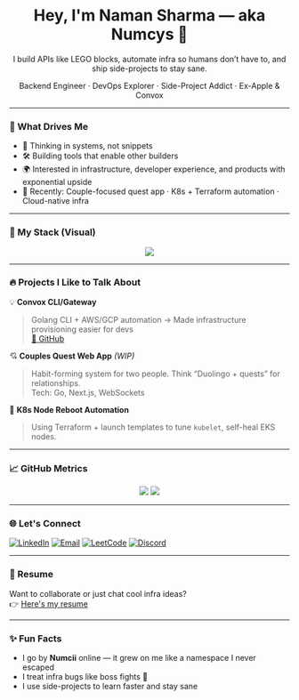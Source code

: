 
<h1 align="center">Hey, I'm Naman Sharma — aka Numcys 👋</h1>
<p align="center">
  I build APIs like LEGO blocks, automate infra so humans don’t have to, and ship side-projects to stay sane.
</p>
<p align="center">Backend Engineer · DevOps Explorer · Side-Project Addict · Ex-Apple & Convox</p>

---

### 🚀 What Drives Me

- 🧠 Thinking in systems, not snippets
- 🛠 Building tools that enable other builders
- 🌍 Interested in infrastructure, developer experience, and products with exponential upside
- 🎯 Recently: Couple-focused quest app · K8s + Terraform automation · Cloud-native infra

---

### 🧰 My Stack (Visual)

<p align="center">
  <img src="https://skillicons.dev/icons?i=go,python,docker,kubernetes,aws,gcp,terraform,nodejs,git,linux,mysql,mongodb" />
</p>

---

### 🔥 Projects I Like to Talk About

💡 **Convox CLI/Gateway**  
> Golang CLI + AWS/GCP automation → Made infrastructure provisioning easier for devs  
[🔗 GitHub](https://github.com/convox/convox)

💘 **Couples Quest Web App** *(WIP)*  
> Habit-forming system for two people. Think “Duolingo + quests” for relationships.  
Tech: Go, Next.js, WebSockets

🔁 **K8s Node Reboot Automation**  
> Using Terraform + launch templates to tune `kubelet`, self-heal EKS nodes.  

---

### 📈 GitHub Metrics

<p align="center">
  <img src="https://github-readme-streak-stats.herokuapp.com/?user=numcys&theme=radical" />
  <img src="https://github-readme-stats.vercel.app/api/top-langs/?username=numcys&layout=compact&theme=tokyonight" />
</p>

---

### 🌐 Let's Connect

[![LinkedIn](https://img.shields.io/badge/-LinkedIn-0A66C2?style=flat-square&logo=linkedin&logoColor=white)](https://www.linkedin.com/in/naman-sharma-00100/)
[![Email](https://img.shields.io/badge/-info.namansharma001@gmail.com-c14438?style=flat-square&logo=gmail&logoColor=white)](mailto:info.namansharma001@gmail.com)
[![LeetCode](https://img.shields.io/badge/LeetCode-FFA116?style=flat-square&logo=leetcode&logoColor=white)](https://leetcode.com/Naman_sharma001/)
[![Discord](https://img.shields.io/badge/Discord-5865F2?style=flat-square&logo=discord&logoColor=white)](https://www.discordapp.com/users/numcys)

---

### 📄 Resume

Want to collaborate or just chat cool infra ideas?  
👉 [Here's my resume](https://drive.google.com/file/d/1iU43Jmr9M5_gqQVPanAUiqt1TKHHOm7K/view?usp=sharing)

---

### ✨ Fun Facts

- I go by **Numcii** online — it grew on me like a namespace I never escaped
- I treat infra bugs like boss fights 👾
- I use side-projects to learn faster and stay sane
